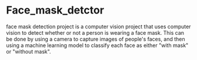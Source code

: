# Face_mask_detctor
face mask detection project is a computer vision project that uses computer vision to detect whether or not a person is wearing a face mask. This can be done by using a camera to capture images of people's faces, and then using a machine learning model to classify each face as either "with mask" or "without mask".
